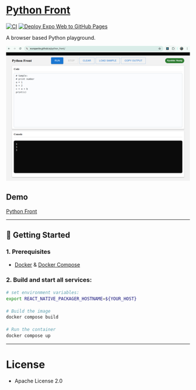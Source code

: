 # [Python Front](https://github.com/europanite/python_front "Python Front")

[![CI](https://github.com/europanite/python_front/actions/workflows/ci.yml/badge.svg)](https://github.com/europanite/python_front/actions/workflows/ci.yml)
[![Deploy Expo Web to GitHub Pages](https://github.com/europanite/python_front/actions/workflows/deploy-pages.yml/badge.svg)](https://github.com/europanite/python_front/actions/workflows/deploy-pages.yml)

A browser based Python playground. 

!["web_ui"](./assets/images/web_ui.png)

##  Demo
 [Python Front](https://europanite.github.io/python_front/)

---

## 🚀 Getting Started

### 1. Prerequisites
- [Docker](https://www.docker.com/) & [Docker Compose](https://docs.docker.com/compose/)

### 2. Build and start all services:

```bash
# set environment variables:
export REACT_NATIVE_PACKAGER_HOSTNAME=${YOUR_HOST}

# Build the image
docker compose build

# Run the container
docker compose up
```
---

# License
- Apache License 2.0